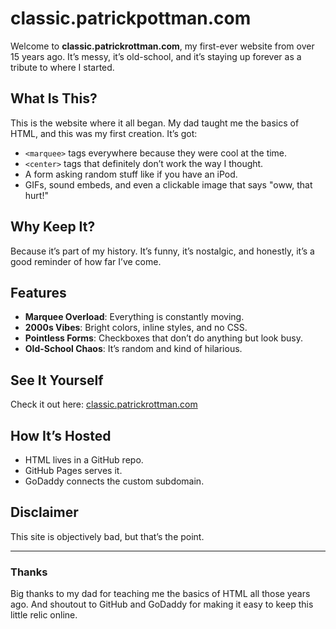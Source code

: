 # classic.patrickpottman.com

Welcome to **classic.patrickrottman.com**, my first-ever website from over 15 years ago. It’s messy, it’s old-school, and it’s staying up forever as a tribute to where I started.

## What Is This?
This is the website where it all began. My dad taught me the basics of HTML, and this was my first creation. It’s got:
- `<marquee>` tags everywhere because they were cool at the time.
- `<center>` tags that definitely don’t work the way I thought.
- A form asking random stuff like if you have an iPod.
- GIFs, sound embeds, and even a clickable image that says "oww, that hurt!"

## Why Keep It?
Because it’s part of my history. It’s funny, it’s nostalgic, and honestly, it’s a good reminder of how far I’ve come.

## Features
- **Marquee Overload**: Everything is constantly moving.
- **2000s Vibes**: Bright colors, inline styles, and no CSS.
- **Pointless Forms**: Checkboxes that don’t do anything but look busy.
- **Old-School Chaos**: It’s random and kind of hilarious.

## See It Yourself
Check it out here: [classic.patrickrottman.com](https://classic.patrickrottman.com)

## How It’s Hosted
- HTML lives in a GitHub repo.
- GitHub Pages serves it.
- GoDaddy connects the custom subdomain.

## Disclaimer
This site is objectively bad, but that’s the point.

---

### Thanks
Big thanks to my dad for teaching me the basics of HTML all those years ago. And shoutout to GitHub and GoDaddy for making it easy to keep this little relic online.
